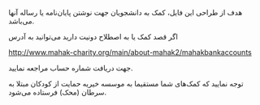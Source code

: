 هدف از طراحی این فایل، کمک به دانشجویان جهت نوشتن ‌پایان‌نامه یا رساله آنها می‌باشد. 

اگر قصد کمک یا به اصطلاح دونیت دارید می‌توانید به آدرس
 
http://www.mahak-charity.org/main/about-mahak2/mahakbankaccounts

جهت دریافت شماره حساب مراجعه نمایید. 

توجه نمایید که کمک‌های شما مستقیما به موسسه خیریه حمایت از کودکان مبتلا به سرطان (محک) فرستاده می‌شود.
